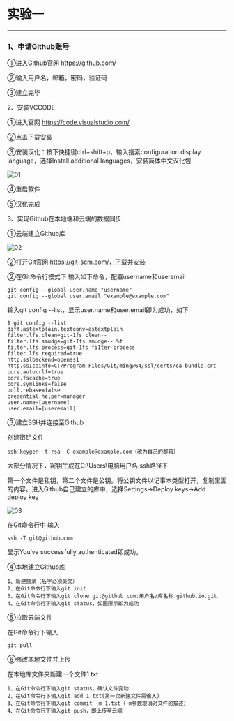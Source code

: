 # 实验一

------

### 1、申请Github账号

①进入Github官网 https://github.com/

②输入用户名，邮箱，密码，验证码

③建立完毕

2、安装VCCODE

①进入官网 https://code.visualstudio.com/

②点击下载安装

③安装汉化：按下快捷键ctrl+shift+p，输入搜索configuration display language，选择Install additional languages，安装简体中文汉化包

![01](https://suxas.github.io/images/exp01/01.png) 

④重启软件

⑤汉化完成

3、实现Github在本地端和云端的数据同步

①云端建立Github库

![02](https://suxas.github.io/images/exp01/02.png) 

②打开Git官网 https://git-scm.com/，下载并安装

②在Git命令行模式下 输入如下命令，配置username和useremail

```
git config --global user.name "username"
git config --global user.email "example@example.com"
```

输入git config --list，显示user.name和user.email即为成功，如下

```
$ git config --list
diff.astextplain.textconv=astextplain
filter.lfs.clean=git-1fs clean--
filter.lfs.smudge=git-Ifs smudge-- %f
filter.lfs.process=git-1fs fi1ter-process
filter.lfs.required=true
http.sslbackend=openss1
http.ssIcainfo=C:/Program Files/Git/mingw64/ssl/certs/ca-bundle.crt
core.autocrlf=true
core.fscache=true
core.symlinks=false
pull.rebase=false
credential.helper=manager
user.name=[username]
user.email=[useremail]
```

③建立SSH并连接至Github

创建密钥文件

```
ssh-keygen -t rsa -C example@example.com（改为自己的邮箱）
```

大部分情况下，密钥生成在C:\Users\电脑用户名\.ssh路径下

第一个文件是私钥，第二个文件是公钥。将公钥文件以记事本类型打开，复制里面的内容。进入Github自己建立的库中，选择Settings→Deploy keys→Add deploy key

![03](https://suxas.github.io/images/exp01/03.png) 

在Git命令行中 输入

```
ssh -T git@github.com
```

显示You‘ve successfully authenticated即成功。

④本地建立Github库

```
1、新建目录（名字必须英文）
2、在Git命令行下输入git init
3、在Git命令行下输入git clone git@github.com:用户名/库名称.github.io.git
4、在Git命令行下输入git status，如图所示即为成功
```

⑤拉取云端文件

在Git命令行下输入 

```
git pull
```

⑥修改本地文件并上传

在本地库文件夹新建一个文件1.txt

```
1、在Git命令行下输入git status，确认文件变动
2、在Git命令行下输入git add 1.txt(第一次新建文件需输入)
3、在Git命令行下输入git commit -m 1.txt（-m参数取消对文件的描述）
4、在Git命令行下输入git push，即上传至云端
```